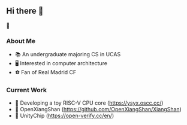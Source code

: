 ## Hi there 👋
👀
### About Me
* 📚 An undergraduate majoring CS in UCAS  
* 🖥️ Interested in computer architecture  
* ⚽ Fan of Real Madrid CF

### Current Work
* 📂 Developing a toy RISC-V CPU core (<https://ysyx.oscc.cc/>)
* 🔧 OpenXiangShan (<https://github.com/OpenXiangShan/XiangShan>)
* 📑 UnityChip (<https://open-verify.cc/en/>)

<!--
**yzcccccccccc/yzcccccccccc** is a ✨ _special_ ✨ repository because its `README.md` (this file) appears on your GitHub profile.

Here are some ideas to get you started:

- 🔭 I’m currently working on ...
- 🌱 I’m currently learning ...
- 👯 I’m looking to collaborate on ...
- 🤔 I’m looking for help with ...
- 💬 Ask me about ...
- 📫 How to reach me: ...
- 😄 Pronouns: ...
- ⚡ Fun fact: ...
-->
